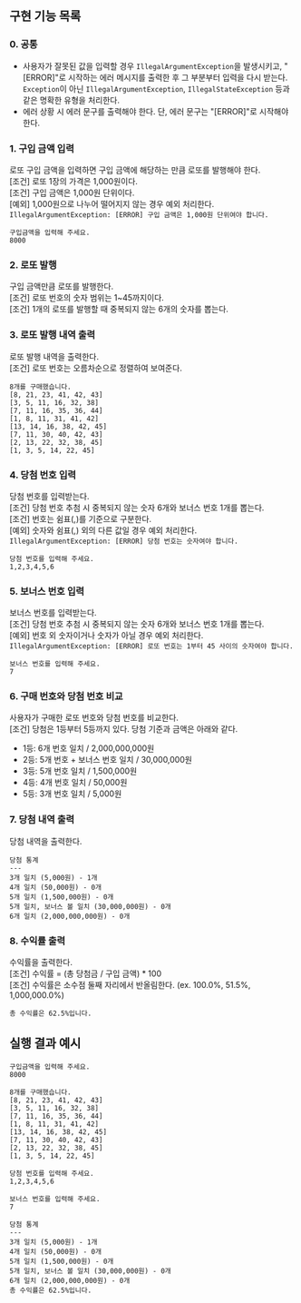 ## 구현 기능 목록
### 0. 공통
- 사용자가 잘못된 값을 입력할 경우 `IllegalArgumentException`을 발생시키고, "[ERROR]"로 시작하는 에러 메시지를 출력한 후 그 부분부터 입력을 다시 받는다.
`Exception`이 아닌 `IllegalArgumentException`, `IllegalStateException` 등과 같은 명확한 유형을 처리한다.
- 에러 상황 시 에러 문구를 출력해야 한다. 단, 에러 문구는 "[ERROR]"로 시작해야 한다.

### 1. 구입 금액 입력
로또 구입 금액을 입력하면 구입 금액에 해당하는 만큼 로또를 발행해야 한다.<br>
[조건] 로또 1장의 가격은 1,000원이다.<br>
[조건] 구입 금액은 1,000원 단위이다.<br>
[예외] 1,000원으로 나누어 떨어지지 않는 경우 예외 처리한다.<br>
`IllegalArgumentException: [ERROR] 구입 금액은 1,000원 단위여야 합니다.`

```text
구입금액을 입력해 주세요.
8000
```

### 2. 로또 발행
구입 금액만큼 로또를 발행한다.<br>
[조건] 로또 번호의 숫자 범위는 1~45까지이다.<br>
[조건] 1개의 로또를 발행할 때 중복되지 않는 6개의 숫자를 뽑는다.

### 3. 로또 발행 내역 출력
로또 발행 내역을 출력한다.<br>
[조건] 로또 번호는 오름차순으로 정렬하여 보여준다.
```text
8개를 구매했습니다.
[8, 21, 23, 41, 42, 43] 
[3, 5, 11, 16, 32, 38] 
[7, 11, 16, 35, 36, 44] 
[1, 8, 11, 31, 41, 42] 
[13, 14, 16, 38, 42, 45] 
[7, 11, 30, 40, 42, 43] 
[2, 13, 22, 32, 38, 45] 
[1, 3, 5, 14, 22, 45]
```

### 4. 당첨 번호 입력
당첨 번호를 입력받는다.<br>
[조건] 당첨 번호 추첨 시 중복되지 않는 숫자 6개와 보너스 번호 1개를 뽑는다.<br>
[조건] 번호는 쉼표(,)를 기준으로 구분한다.<br>
[예외] 숫자와 쉼표(,) 외의 다른 값일 경우 예외 처리한다. <br>
`IllegalArgumentException: [ERROR] 당첨 번호는 숫자여야 합니다.`
```text
당첨 번호를 입력해 주세요.
1,2,3,4,5,6
```

### 5. 보너스 번호 입력
보너스 번호를 입력받는다.<br>
[조건] 당첨 번호 추첨 시 중복되지 않는 숫자 6개와 보너스 번호 1개를 뽑는다.<br>
[예외] 번호 외 숫자이거나 숫자가 아닐 경우 예외 처리한다.<br>
`IllegalArgumentException: [ERROR] 로또 번호는 1부터 45 사이의 숫자여야 합니다.`
```text
보너스 번호를 입력해 주세요.
7
```

### 6. 구매 번호와 당첨 번호 비교
사용자가 구매한 로또 번호와 당첨 번호를 비교한다.<br>
[조건] 당첨은 1등부터 5등까지 있다. 당첨 기준과 금액은 아래와 같다.
- 1등: 6개 번호 일치 / 2,000,000,000원
- 2등: 5개 번호 + 보너스 번호 일치 / 30,000,000원
- 3등: 5개 번호 일치 / 1,500,000원
- 4등: 4개 번호 일치 / 50,000원
- 5등: 3개 번호 일치 / 5,000원

### 7. 당첨 내역 출력
당첨 내역을 출력한다.
```text
당첨 통계
---
3개 일치 (5,000원) - 1개
4개 일치 (50,000원) - 0개
5개 일치 (1,500,000원) - 0개
5개 일치, 보너스 볼 일치 (30,000,000원) - 0개
6개 일치 (2,000,000,000원) - 0개
```

### 8. 수익률 출력
수익률을 출력한다.<br>
[조건] 수익률 = (총 당첨금 / 구입 금액) * 100<br>
[조건] 수익률은 소수점 둘째 자리에서 반올림한다. (ex. 100.0%, 51.5%, 1,000,000.0%)
```text
총 수익률은 62.5%입니다.
```

## 실행 결과 예시
```text
구입금액을 입력해 주세요.
8000

8개를 구매했습니다.
[8, 21, 23, 41, 42, 43] 
[3, 5, 11, 16, 32, 38] 
[7, 11, 16, 35, 36, 44] 
[1, 8, 11, 31, 41, 42] 
[13, 14, 16, 38, 42, 45] 
[7, 11, 30, 40, 42, 43] 
[2, 13, 22, 32, 38, 45] 
[1, 3, 5, 14, 22, 45]

당첨 번호를 입력해 주세요.
1,2,3,4,5,6

보너스 번호를 입력해 주세요.
7

당첨 통계
---
3개 일치 (5,000원) - 1개
4개 일치 (50,000원) - 0개
5개 일치 (1,500,000원) - 0개
5개 일치, 보너스 볼 일치 (30,000,000원) - 0개
6개 일치 (2,000,000,000원) - 0개
총 수익률은 62.5%입니다.
```
